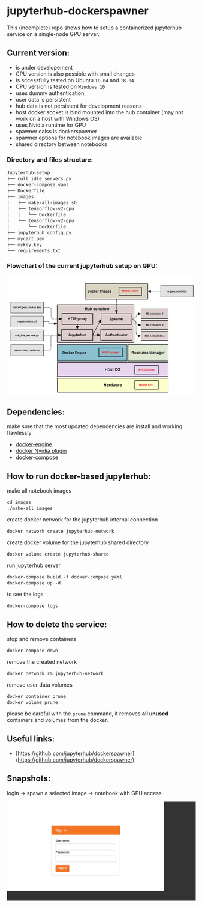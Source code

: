 # jupyterhub-dockerspawner
This (incomplete) repo shows how to setup a containerized jupyterhub service on a single-node GPU server.

## Current version:
- is under developement
- CPU version is also possible with small changes 
- is sccessfully tested on Ubuntu `16.04` and `18.04`
- CPU version is tested on `Windows 10`
- uses dummy authentication
- user data is persistent
- hub data is not persistent for development reasons
- host docker socket is bind mounted into the hub container (may not work on a host with Windows OS)
- uses Nvidia runtime for GPU
- spawner calss is dockerspawner
- spawner options for notebook images are available 
- shared directory between notebooks

### Directory and files structure:
```
Jupyterhub-setup
├── cull_idle_servers.py
├── docker-compose.yaml
├── Dockerfile
├── images
│   ├── make-all-images.sh
│   ├── tensorflow-v2-cpu
│   │   └── Dockerfile
│   └── tensorflow-v2-gpu
│       └── Dockerfile
├── jupyterhub_config.py
├── mycert.pem
├── mykey.key
└── requirements.txt
```

### Flowchart of the current jupyterhub setup on GPU:
![](docs/flowchart.png)


## Dependencies:
make sure that the most updated dependencies are install and working flawlessly
- [docker-engine](https://docs.docker.com/install/) 
- [docker Nvidia plugin](https://github.com/NVIDIA/nvidia-docker)
- [docker-compose](https://docs.docker.com/compose/install/)

## __How to run docker-based jupyterhub:__

make all notebook images
```
cd images
./make-all images
```
create docker network for the jupyterhub internal connection
```
docker network create jupyterhub-network
```

create docker volume for the jupyterhub shared directory
```
docker volume create jupyterhub-shared
```

run jupyterhub server
```
docker-compose build -f docker-compose.yaml
docker-compose up -d
```

to see the logs
```
docker-compose logs
```


## __How to delete the service:__
stop and remove containers
```
docker-compose down 
```

remove the created network
```
docker network rm jupyterhub-network
```

remove user data volumes
```
docker container prune
docker volume prune 
```
please be careful with the `prune` command, it removes __all unused__ containers and volumes from the docker.

## Useful links:
- [https://github.com/jupyterhub/dockerspawner](https://github.com/jupyterhub/dockerspawner)


## Snapshots:
login -> spawn a selected image -> notebook with GPU access

![](docs/snapshots.gif)
